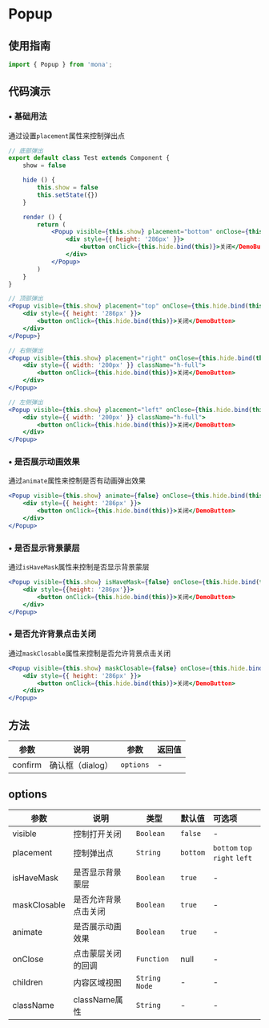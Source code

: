 # Popup

## 使用指南
```jsx
import { Popup } from 'mona';
```

## 代码演示

### • 基础用法
通过设置`placement`属性来控制弹出点

```jsx
// 底部弹出
export default class Test extends Component {
	show = false

	hide () {
		this.show = false
		this.setState({})
	}

	render () {
		return (
			<Popup visible={this.show} placement="bottom" onClose={this.hide.bind(this)}>
				<div style={{ height: '286px' }}>
					<button onClick={this.hide.bind(this)}>关闭</DemoButton>
				</div>
			</Popup>
		)
	}
}
```

```jsx
// 顶部弹出
<Popup visible={this.show} placement="top" onClose={this.hide.bind(this)}>
	<div style={{ height: '286px' }}>
		<button onClick={this.hide.bind(this)}>关闭</DemoButton>
	</div>
</Popup>}
```

```jsx
// 右侧弹出
<Popup visible={this.show} placement="right" onClose={this.hide.bind(this)}>
	<div style={{ width: '200px' }} className="h-full">
		<button onClick={this.hide.bind(this)}>关闭</DemoButton>
	</div>
</Popup>
```

```jsx
// 左侧弹出
<Popup visible={this.show} placement="left" onClose={this.hide.bind(this)}>
	<div style={{ width: '200px' }} className="h-full">
		<button onClick={this.hide.bind(this)}>关闭</DemoButton>
	</div>
</Popup>
```

### • 是否展示动画效果
通过`animate`属性来控制是否有动画弹出效果

```jsx
<Popup visible={this.show} animate={false} onClose={this.hide.bind(this)}>
	<div style={{ height: '286px' }}>
		<button onClick={this.hide.bind(this)}>关闭</DemoButton>
	</div>
</Popup>
```

### • 是否显示背景蒙层
通过`isHaveMask`属性来控制是否显示背景蒙层

```jsx
<Popup visible={this.show} isHaveMask={false} onClose={this.hide.bind(this)}>
	<div style={{height: '286px'}}>
		<button onClick={this.hide.bind(this)}>关闭</DemoButton>
	</div>
</Popup>
```

### • 是否允许背景点击关闭
通过`maskClosable`属性来控制是否允许背景点击关闭

```jsx
<Popup visible={this.show} maskClosable={false} onClose={this.hide.bind(this)}>
	<div style={{ height: '286px' }}>
		<button onClick={this.hide.bind(this)}>关闭</DemoButton>
	</div>
</Popup>
```

## 方法

| 参数 | 说明 | 参数 | 返回值 |
| --- | --- | --- | :-- |
| confirm | 确认框（dialog） | `options` | - |

## options

| 参数 | 说明 | 类型 | 默认值 | 可选项 |
| --- | --- | --- | --- | :-- |
| visible | 控制打开关闭 | `Boolean` | `false` | - |
| placement | 控制弹出点 | `String` | `bottom` | `bottom` `top` `right` `left` |
| isHaveMask | 是否显示背景蒙层 | `Boolean` | `true` | - |
| maskClosable | 是否允许背景点击关闭 | `Boolean` | `true` | - |
| animate | 是否展示动画效果 | `Boolean` | `true` | - |
| onClose | 点击蒙层关闭的回调 | `Function` | null | - |
| children | 内容区域视图 | `String` `Node` | - | - |
| className | className属性 | `String` | - | - |
